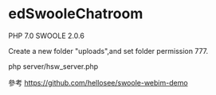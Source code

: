 # edSwooleChatroom

PHP 7.0
SWOOLE 2.0.6

Create a new folder "uploads",and set folder permission  777.

php server/hsw_server.php

參考 https://github.com/hellosee/swoole-webim-demo 

